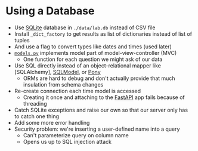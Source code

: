 # Using a Database

-   Use [SQLite][sqlite] database in `./data/lab.db` instead of CSV file
-   Install `_dict_factory` to get results as list of dictionaries instead of list of tuples
-   And use a flag to convert types like dates and times (used later)
-   [`models.py`](./models.py) implements model part of model-view-controller (MVC)
    -   One function for each question we might ask of our data
-   Use SQL directly instead of an object-relational mapper like [SQLAlchemy], [SQLModel][sqlmodel], or [Pony][pony]
    -   ORMs are hard to debug and don't actually provide that much insulation from schema changes
-   Re-create connection each time model is accessed
    -   Creating it once and attaching to the [FastAPI][fastapi] app fails because of threading
-   Catch SQLite exceptions and raise our own so that our server only has to catch one thing
-   Add some more error handling
-   Security problem: we're inserting a user-defined name into a query
    -   Can't parameterize query on column name
    -   Opens us up to SQL injection attack

[fastapi]: https://fastapi.tiangolo.com/
[pony]: https://ponyorm.org/
[sqlite]: https://www.sqlite.org/
[sqlmodel]: https://sqlmodel.tiangolo.com/
